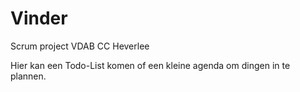 # Vinder
Scrum project VDAB CC Heverlee

Hier kan een Todo-List komen of een kleine agenda om dingen in te plannen.
